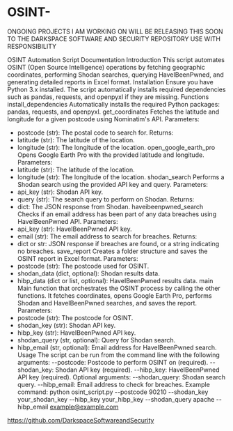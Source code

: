 # OSINT-
ONGOING PROJECTS I AM WORKING ON WILL BE RELEASING THIS SOON TO THE DARKSPACE SOFTWARE AND SECURITY REPOSITORY USE WITH RESPONSIBILITY  

OSINT Automation Script Documentation
Introduction
This script automates OSINT (Open Source Intelligence) operations by fetching geographic coordinates, performing Shodan searches, querying HaveIBeenPwned, and generating detailed reports in Excel format.
Installation
Ensure you have Python 3.x installed. The script automatically installs required dependencies such as pandas, requests, and openpyxl if they are missing.
Functions
install_dependencies
Automatically installs the required Python packages: pandas, requests, and openpyxl.
get_coordinates
Fetches the latitude and longitude for a given postcode using Nominatim's API.
Parameters:
  - postcode (str): The postal code to search for.
Returns:
  - latitude (str): The latitude of the location.
  - longitude (str): The longitude of the location.
open_google_earth_pro
Opens Google Earth Pro with the provided latitude and longitude.
Parameters:
  - latitude (str): The latitude of the location.
  - longitude (str): The longitude of the location.
shodan_search
Performs a Shodan search using the provided API key and query.
Parameters:
  - api_key (str): Shodan API key.
  - query (str): The search query to perform on Shodan.
Returns:
  - dict: The JSON response from Shodan.
haveibeenpwned_search
Checks if an email address has been part of any data breaches using HaveIBeenPwned API.
Parameters:
  - api_key (str): HaveIBeenPwned API key.
  - email (str): The email address to search for breaches.
Returns:
  - dict or str: JSON response if breaches are found, or a string indicating no breaches.
save_report
Creates a folder structure and saves the OSINT report in Excel format.
Parameters:
  - postcode (str): The postcode used for OSINT.
  - shodan_data (dict, optional): Shodan results data.
  - hibp_data (dict or list, optional): HaveIBeenPwned results data.
main
Main function that orchestrates the OSINT process by calling the other functions. It fetches coordinates, opens Google Earth Pro, performs Shodan and HaveIBeenPwned searches, and saves the report.
Parameters:
  - postcode (str): The postcode for OSINT.
  - shodan_key (str): Shodan API key.
  - hibp_key (str): HaveIBeenPwned API key.
  - shodan_query (str, optional): Query for Shodan search.
  - hibp_email (str, optional): Email address for HaveIBeenPwned search.
Usage
The script can be run from the command line with the following arguments:
  --postcode: Postcode to perform OSINT on (required).
  --shodan_key: Shodan API key (required).
  --hibp_key: HaveIBeenPwned API key (required).
Optional arguments:
  --shodan_query: Shodan search query.
  --hibp_email: Email address to check for breaches.
Example command:
  python osint_script.py --postcode 90210 --shodan_key your_shodan_key --hibp_key your_hibp_key --shodan_query apache --hibp_email example@example.com

https://github.com/DarkspaceSoftwareandSecurity
